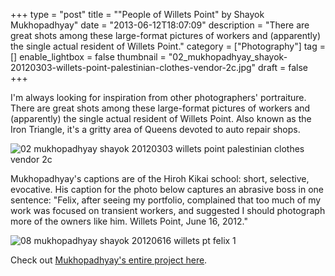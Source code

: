+++
type = "post"
title = "\"People of Willets Point\" by Shayok Mukhopadhyay"
date = "2013-06-12T18:07:09"
description = "There are great shots among these large-format pictures of workers and (apparently) the single actual resident of Willets Point."
category = ["Photography"]
tag = []
enable_lightbox = false
thumbnail = "02_mukhopadhyay_shayok-20120303-willets-point-palestinian-clothes-vendor-2c.jpg"
draft = false
+++

<p>I'm always looking for inspiration from other photographers' portraiture. There are great shots among these large-format pictures of workers and (apparently) the single actual resident of Willets Point. Also known as the Iron Triangle, it's a gritty area of Queens devoted to auto repair shops.</p>
<p><img style="display:block; margin-left:auto; margin-right:auto;" src="02_mukhopadhyay_shayok-20120303-willets-point-palestinian-clothes-vendor-2c.jpg" alt="02 mukhopadhyay shayok 20120303 willets point palestinian clothes vendor 2c" title="02 mukhopadhyay shayok 20120303 willets point palestinian clothes vendor 2c" border="0"   /></p>
<p>Mukhopadhyay's captions are of the Hiroh Kikai school: short, selective, evocative. His caption for the photo below captures an abrasive boss in one sentence: "Felix, after seeing my portfolio, complained that too much of my work was focused on transient workers, and suggested I should photograph more of the owners like him. Willets Point, June 16, 2012."</p>
<p><img style="display:block; margin-left:auto; margin-right:auto;" src="08_mukhopadhyay_shayok-20120616-willets-pt-felix-1.jpg" alt="08 mukhopadhyay shayok 20120616 willets pt felix 1" title="08 mukhopadhyay shayok 20120616 willets pt felix 1" border="0"   /></p>
<p>Check out <a href="http://www.shayok.com/willets-point/">Mukhopadhyay's entire project here</a>.</p>
